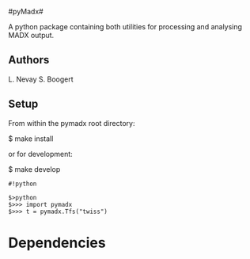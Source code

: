 #pyMadx#

A python package containing both utilities for processing and analysing MADX output.

## Authors ##

L. Nevay
S. Boogert

## Setup ##

From within the pymadx root directory:

$ make install

or for development:

$ make develop


```
#!python

$>python
$>>> import pymadx
$>>> t = pymadx.Tfs("twiss")
```

# Dependencies #
